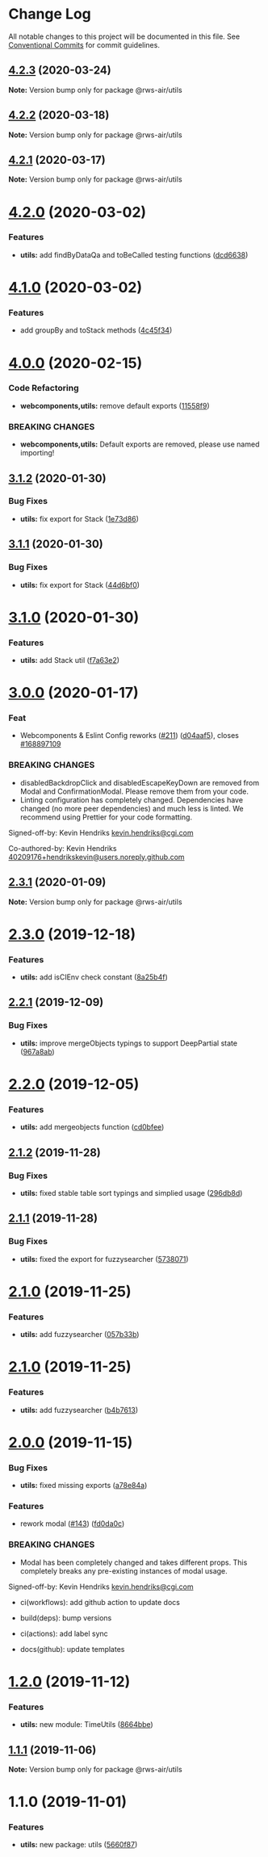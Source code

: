 # Change Log

All notable changes to this project will be documented in this file.
See [Conventional Commits](https://conventionalcommits.org) for commit guidelines.

## [4.2.3](https://github.com/RWS-NL/air-node-packages/compare/@rws-air/utils@4.2.2...@rws-air/utils@4.2.3) (2020-03-24)

**Note:** Version bump only for package @rws-air/utils





## [4.2.2](https://github.com/RWS-NL/air-node-packages/compare/@rws-air/utils@4.2.1...@rws-air/utils@4.2.2) (2020-03-18)

**Note:** Version bump only for package @rws-air/utils

## [4.2.1](https://github.com/RWS-NL/air-node-packages/compare/@rws-air/utils@4.2.0...@rws-air/utils@4.2.1) (2020-03-17)

**Note:** Version bump only for package @rws-air/utils

# [4.2.0](https://github.com/RWS-NL/air-node-packages/compare/@rws-air/utils@4.1.0...@rws-air/utils@4.2.0) (2020-03-02)

### Features

- **utils:** add findByDataQa and toBeCalled testing functions ([dcd6638](https://github.com/RWS-NL/air-node-packages/commit/dcd66385aa98de178d0cc3e868a03053c8e95ad0))

# [4.1.0](https://github.com/RWS-NL/air-node-packages/compare/@rws-air/utils@4.0.0...@rws-air/utils@4.1.0) (2020-03-02)

### Features

- add groupBy and toStack methods ([4c45f34](https://github.com/RWS-NL/air-node-packages/commit/4c45f34d51d7feebd331e88ed9aaf67aa157449b))

# [4.0.0](https://github.com/RWS-NL/air-node-packages/compare/@rws-air/utils@3.1.2...@rws-air/utils@4.0.0) (2020-02-15)

### Code Refactoring

- **webcomponents,utils:** remove default exports ([11558f9](https://github.com/RWS-NL/air-node-packages/commit/11558f9c5505244efffeec97e47902657995df9c))

### BREAKING CHANGES

- **webcomponents,utils:** Default exports are removed, please use named importing!

## [3.1.2](https://github.com/RWS-NL/air-node-packages/compare/@rws-air/utils@3.1.1...@rws-air/utils@3.1.2) (2020-01-30)

### Bug Fixes

- **utils:** fix export for Stack ([1e73d86](https://github.com/RWS-NL/air-node-packages/commit/1e73d8691e6dadf51836b5264d3d50a15f59eec3))

## [3.1.1](https://github.com/RWS-NL/air-node-packages/compare/@rws-air/utils@3.1.0...@rws-air/utils@3.1.1) (2020-01-30)

### Bug Fixes

- **utils:** fix export for Stack ([44d6bf0](https://github.com/RWS-NL/air-node-packages/commit/44d6bf0cda74131e0a4917d12641a31789b2a2c6))

# [3.1.0](https://github.com/RWS-NL/air-node-packages/compare/@rws-air/utils@3.0.0...@rws-air/utils@3.1.0) (2020-01-30)

### Features

- **utils:** add Stack util ([f7a63e2](https://github.com/RWS-NL/air-node-packages/commit/f7a63e2a1f46560d1204b6ddf11db11f33078c35))

# [3.0.0](https://github.com/RWS-NL/air-node-packages/compare/@rws-air/utils@2.3.1...@rws-air/utils@3.0.0) (2020-01-17)

### Feat

- Webcomponents & Eslint Config reworks ([#211](https://github.com/RWS-NL/air-node-packages/issues/211)) ([d04aaf5](https://github.com/RWS-NL/air-node-packages/commit/d04aaf50a4bbead1e6d6af3c629b888cd1da976b)), closes [#168897109](https://github.com/RWS-NL/air-node-packages/issues/168897109)

### BREAKING CHANGES

- disabledBackdropClick and disabledEscapeKeyDown are removed from Modal and ConfirmationModal. Please remove them from your code.
- Linting configuration has completely changed. Dependencies have changed (no more peer dependencies) and much less is linted. We recommend using Prettier for your code formatting.

Signed-off-by: Kevin Hendriks <kevin.hendriks@cgi.com>

Co-authored-by: Kevin Hendriks <40209176+hendrikskevin@users.noreply.github.com>

## [2.3.1](https://github.com/RWS-NL/air-node-packages/compare/@rws-air/utils@2.3.0...@rws-air/utils@2.3.1) (2020-01-09)

**Note:** Version bump only for package @rws-air/utils

# [2.3.0](https://github.com/RWS-NL/air-node-packages/compare/@rws-air/utils@2.2.1...@rws-air/utils@2.3.0) (2019-12-18)

### Features

- **utils:** add isCIEnv check constant ([8a25b4f](https://github.com/RWS-NL/air-node-packages/commit/8a25b4fe095da054e43512e12f568be990b08769))

## [2.2.1](https://github.com/RWS-NL/air-node-packages/compare/@rws-air/utils@2.2.0...@rws-air/utils@2.2.1) (2019-12-09)

### Bug Fixes

- **utils:** improve mergeObjects typings to support DeepPartial state ([967a8ab](https://github.com/RWS-NL/air-node-packages/commit/967a8ab2280007191d34c6c9ad2ee3eae708e4f0))

# [2.2.0](https://github.com/RWS-NL/air-node-packages/compare/@rws-air/utils@2.1.2...@rws-air/utils@2.2.0) (2019-12-05)

### Features

- **utils:** add mergeobjects function ([cd0bfee](https://github.com/RWS-NL/air-node-packages/commit/cd0bfeeca22011f050b0b3aaab42a65e77041a46))

## [2.1.2](https://github.com/RWS-NL/air-node-packages/compare/@rws-air/utils@2.1.1...@rws-air/utils@2.1.2) (2019-11-28)

### Bug Fixes

- **utils:** fixed stable table sort typings and simplied usage ([296db8d](https://github.com/RWS-NL/air-node-packages/commit/296db8d7dec3ccddaf1e86c9948a9b959e709cc5))

## [2.1.1](https://github.com/RWS-NL/air-node-packages/compare/@rws-air/utils@2.1.0...@rws-air/utils@2.1.1) (2019-11-28)

### Bug Fixes

- **utils:** fixed the export for fuzzysearcher ([5738071](https://github.com/RWS-NL/air-node-packages/commit/57380718d1ec997f3bc55e9e9f1030e2162e6587))

# [2.1.0](https://github.com/RWS-NL/air-node-packages/compare/@rws-air/utils@2.0.0...@rws-air/utils@2.1.0) (2019-11-25)

### Features

- **utils:** add fuzzysearcher ([057b33b](https://github.com/RWS-NL/air-node-packages/commit/057b33b46c339d94d4dee923b508bba0e7f1e030))

# [2.1.0](https://github.com/RWS-NL/air-node-packages/compare/@rws-air/utils@2.0.0...@rws-air/utils@2.1.0) (2019-11-25)

### Features

- **utils:** add fuzzysearcher ([b4b7613](https://github.com/RWS-NL/air-node-packages/commit/b4b761317489e203aa70c8c3355e7329aa1a78eb))

# [2.0.0](https://github.com/RWS-NL/air-node-packages/compare/@rws-air/utils@1.2.0...@rws-air/utils@2.0.0) (2019-11-15)

### Bug Fixes

- **utils:** fixed missing exports ([a78e84a](https://github.com/RWS-NL/air-node-packages/commit/a78e84a59efae795b4618702f143b8580e8d9abf))

### Features

- rework modal ([#143](https://github.com/RWS-NL/air-node-packages/issues/143)) ([fd0da0c](https://github.com/RWS-NL/air-node-packages/commit/fd0da0c38de50e687c36e6b1a547321eb085a2cd))

### BREAKING CHANGES

- Modal has been completely changed and takes different props. This completely breaks any pre-existing instances of modal usage.

Signed-off-by: Kevin Hendriks <kevin.hendriks@cgi.com>

- ci(workflows): add github action to update docs

- build(deps): bump versions

- ci(actions): add label sync

- docs(github): update templates

# [1.2.0](https://github.com/RWS-NL/air-node-packages/compare/@rws-air/utils@1.1.1...@rws-air/utils@1.2.0) (2019-11-12)

### Features

- **utils:** new module: TimeUtils ([8664bbe](https://github.com/RWS-NL/air-node-packages/commit/8664bbea9e04d0f7ece9cd03bcf2795446de9c3f))

## [1.1.1](https://github.com/RWS-NL/air-node-packages/compare/@rws-air/utils@1.1.0...@rws-air/utils@1.1.1) (2019-11-06)

**Note:** Version bump only for package @rws-air/utils

# 1.1.0 (2019-11-01)

### Features

- **utils:** new package: utils ([5660f87](https://github.com/RWS-NL/air-node-packages/commit/5660f8797182c99e6e063f4cbd668bcc1413f85a))
